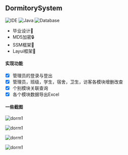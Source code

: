 ## DormitorySystem 
![IDE](https://img.shields.io/badge/IDE-IntelliJ%20IDEA-brightgreen.svg) ![Java](https://img.shields.io/badge/Java-1.8-blue.svg) ![Database](https://img.shields.io/badge/Database-MySQL-lightgrey.svg) 
- 毕业设计💼
- MD5加密🔒
- SSM框架🎨
- Layui框架🎄

#### 实现功能
- [x] 管理员的登录与登出
- [x] 管理员，班级，学生，宿舍，卫生，访客各模块增删改查
- [x] 个别模块关联查询
- [x] 各个模块数据导出Excel

#### 一些截图
![dorm1](http://image.zxkidea.top/dorm1.png)

![dorm1](http://image.zxkidea.top/dorm2.png)

![dorm1](http://image.zxkidea.top/dorm3.png)

![dorm1](http://image.zxkidea.top/dorm4.png)


